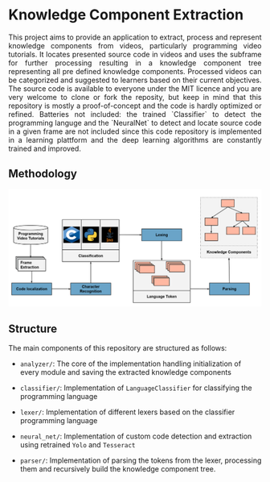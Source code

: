 # Knowledge Component Extraction

<div align="justify" markdown=1>
 This project aims to provide an application to extract, process and represent knowledge components from videos, particularly programming video tutorials. It locates presented source code in videos and uses the subframe for further processing resulting in a knowledge component tree representing all pre defined knowledge components. Processed videos can be categorized and suggested to learners based on their current objectives.
The source code is available to everyone under the MIT licence and you are very welcome to clone or fork the reposity, but keep in mind that this repository is mostly a proof-of-concept and the code is hardly optimized or refined.
Batteries not included: the trained `Classifier` to detect the programming languge and the `NeuralNet` to detect and locate source code in a given frame are not included since this code repository is implemented in a learning plattform and the deep learning algorithms are constantly trained and improved.
</div>

## Methodology
<img src="./misc/methodology.png">

## Structure

The main components of this repository are structured as follows:

  * `analyzer/`: The core of the implementation handling initialization of every module and saving
    the extracted knowledge components

  * `classifier/`: Implementation of `LanguageClassifier` for classifying the programming language

  * `lexer/`: Implementation of different lexers based on the classifier programming language

  * `neural_net/`: Implementation of custom code detection and extraction using retrained
    `Yolo` and `Tesseract`

  * `parser/`: Implementation of parsing the tokens from the lexer, processing them and recursively build
    the knowledge component tree.
